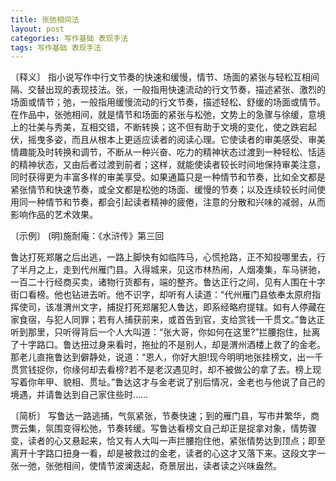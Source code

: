 ```yaml
---
title: 张弛相间法
layout: post
categories: 写作基础 表现手法
tags: 写作基础 表现手法
---
```


〔释义〕 指小说写作中行文节奏的快速和缓慢，情节、场面的紧张与轻松互相间隔、交替出现的表现技法。张，一般指用快速流动的行文节奏，描述紧张、激烈的场面或情节；弛，一般指用缓慢流动的行文节奏，描述轻松、舒缓的场面或情节。在作品中，张弛相间，就是情节和场面的紧张与松弛，文势上的急骤与徐缓，意境上的壮美与秀美，互相交错，不断转换；这不但有助于文境的变化，使之跌宕起伏，摇曳多姿，而且从根本上更适应读者的阅读心理。它使读者的审美感受、审美情趣能及时转换和调节，不断从一种兴奋、吃力的精神状态过渡到一种轻松、恬适的精神状态，又由后者过渡到前者；这样，就能使读者较长时间地保持审美注意，同时获得更为丰富多样的审美享受。如果通篇只是一种情节和节奏，比如全文都是紧张情节和快速节奏，或全文都是松弛的场面、缓慢的节奏；以及连续较长时间使用同一种情节和节奏，都会引起读者精神的疲倦，注意的分散和兴味的减弱，从而影响作品的艺术效果。

〔示例〕 (明)施耐庵：《水浒传》第三回

鲁达打死郑屠之后出逃，一路上脚快有如临阵马，心慌抢路，正不知投哪里去，行了半月之上，走到代州雁门县。入得城来，见这市林热闹，人烟凑集，车马骈驰，一百二十行经商买卖，诸物行货都有，端的整齐。鲁达正行之间，见有人围在十字街口看榜。他也钻进去听。他不识字，却听有人读道：“代州雁门县依奉太原府指挥使司，该准渭州文字，捕捉打死郑屠犯人鲁达，即系经略府提辖。如有人停藏在家食宿，与犯人同罪；若有人捕获前来，或首告到官，支给赏钱一千贯文。”鲁达正听到那里，只听得背后一个人大叫道：“张大哥，你如何在这里?”拦腰抱住，扯离了十字路口。鲁达扭过身来看时，拖扯的不是别人，却是渭州酒楼上救了的金老。那老儿直拖鲁达到僻静处，说道：“恩人，你好大胆!现今明明地张挂榜文，出一千贯赏钱捉你，你缘何却去看榜?若不是老汉遇见时，却不被做公的拿了去。榜上现写着你年甲、貌相、贯址。”鲁达这才与金老说了别后情况，金老也与他说了自己的境遇，并请鲁达到自己家住些时……

〔简析〕 写鲁达一路逃捕，气氛紧张，节奏快速；到的雁门县，写市井繁华，商贾云集，氛围变得松弛，节奏转缓。写鲁达看榜文自己却正是捉拿对象，情势骤变，读者的心又悬起来，恰又有人大叫一声拦腰抱住他，紧张情势达到顶点；即至离开十字路口扭身一看，却是被救过的金老，读者的心这才又落下来。这段文字一张一弛，张弛相间，使情节波澜迭起，奇景层出，读者读之兴味盎然。 